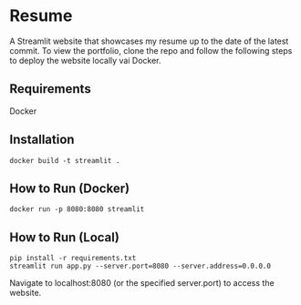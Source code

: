 # Resume
A Streamlit website that showcases my resume up to the date of the latest commit. To view the portfolio, clone the repo and follow the following steps to deploy the website locally vai Docker.

## Requirements ##
Docker

## Installation
```
docker build -t streamlit .
```

## How to Run (Docker)
```
docker run -p 8080:8080 streamlit
```

## How to Run (Local)
```
pip install -r requirements.txt
streamlit run app.py --server.port=8080 --server.address=0.0.0.0
```

Navigate to localhost:8080 (or the specified server.port) to access the website.
